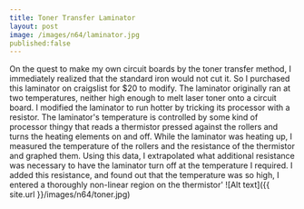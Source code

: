 ```yaml
---
title: Toner Transfer Laminator
layout: post
image: /images/n64/laminator.jpg
published:false
---
```


On the quest to make my own circuit boards by the toner transfer method, I immediately realized that the standard iron would not cut it. So I purchased this laminator on craigslist for $20 to modify. <!-- more --> The laminator originally ran at two temperatures, neither high enough to melt laser toner onto a circuit board. I modified the laminator to run hotter by tricking its processor with a resistor. The laminator's temperature is controlled by some kind of processor thingy that reads a thermistor pressed against the rollers and turns the heating elements on and off. While the laminator was heating up, I measured the temperature of the rollers and the resistance of the thermistor and graphed them. Using this data, I extrapolated what additional resistance was necessary to have the laminator turn off at the temperature I required. I added this resistance, and found out that the temperature was so high, I entered a thoroughly non-linear region on the thermistor'
![Alt text]({{ site.url }}/images/n64/toner.jpg)